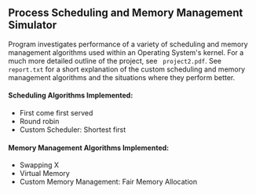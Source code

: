 ## Process Scheduling and Memory Management Simulator

Program investigates performance of a variety of scheduling and memory management algorithms used within an Operating System's kernel. For a much more
detailed outline of the project, see ` project2.pdf`. See `report.txt` for a short explanation of the custom scheduling and memory management
algorithms and the situations where they perform better.

#### Scheduling Algorithms Implemented:
* First come first served
* Round robin
* Custom Scheduler: Shortest first

#### Memory Management Algorithms Implemented:
* Swapping X
* Virtual Memory
* Custom Memory Management: Fair Memory Allocation

